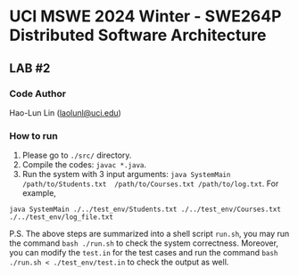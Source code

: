 # UCI MSWE 2024 Winter - SWE264P Distributed Software Architecture 

## LAB #2

### Code Author
Hao-Lun Lin (laolunl@uci.edu)

### How to run
1. Please go to ```./src/``` directory.
2. Compile the codes: ```javac *.java```.
3. Run the system with 3 input arguments: ```java SystemMain /path/to/Students.txt  /path/to/Courses.txt /path/to/log.txt```.
For example, 
```shell
java SystemMain ./../test_env/Students.txt ./../test_env/Courses.txt ./../test_env/log_file.txt
```
P.S. The above steps are summarized into a shell script ```run.sh```, you may run the command ```bash ./run.sh``` to check the system correctness. Moreover, you can modify the ```test.in``` for the test cases and run the command ```bash ./run.sh < ./test_env/test.in``` to check the output as well.
